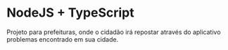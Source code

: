 # NodeJS + TypeScript
Projeto para prefeituras, onde o cidadão irá repostar através do aplicativo problemas encontrado em sua cidade.
